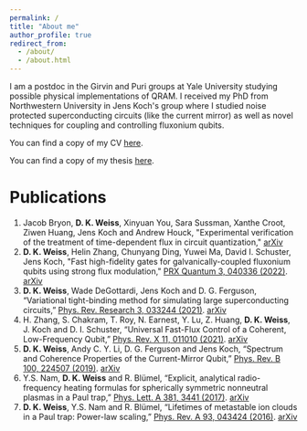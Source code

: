 ```yaml
---
permalink: /
title: "About me"
author_profile: true
redirect_from: 
  - /about/
  - /about.html
---
```


I am a postdoc in the Girvin and Puri groups at Yale University studying possible physical implementations of QRAM. 
I received my PhD from Northwestern University in Jens Koch's group where I studied noise protected 
superconducting circuits (like the current mirror) as well as novel techniques for coupling and controlling 
fluxonium qubits.

You can find a copy of my CV <a href="../files/D_K_Weiss_CV.pdf" target="_blank">here</a>.

You can find a copy of my thesis <a href="../files/Danny_Thesis_Final.pdf" target="_blank">here</a>.

# Publications

1. Jacob Bryon, **D. K. Weiss**, Xinyuan You, Sara Sussman, Xanthe Croot, Ziwen Huang, Jens Koch and Andrew Houck,
   "Experimental verification of the treatment of time-dependent flux in circuit quantization," [arXiv](https://arxiv.org/abs/2208.03738)
2. **D. K. Weiss**, Helin Zhang, Chunyang Ding, Yuwei Ma, David I. Schuster, Jens Koch, "Fast high-fidelity gates 
   for galvanically-coupled fluxonium qubits using strong flux modulation," [PRX Quantum 3, 040336 (2022)](https://journals.aps.org/prxquantum/abstract/10.1103/PRXQuantum.3.040336). [arXiv](https://arxiv.org/abs/2207.03971) 
3. **D. K. Weiss**, Wade DeGottardi, Jens Koch and D. G. Ferguson, “Variational tight-binding method for
simulating large superconducting circuits,” [Phys. Rev. Research 3, 033244 (2021)](https://journals.aps.org/prresearch/abstract/10.1103/PhysRevResearch.3.033244). [arXiv](https://arxiv.org/abs/2104.14377)
4. H. Zhang, S. Chakram, T. Roy, N. Earnest, Y. Lu, Z. Huang, **D. K. Weiss**, J. Koch and D. I. Schuster,
“Universal Fast-Flux Control of a Coherent, Low-Frequency Qubit,” [Phys. Rev. X 11, 011010 (2021)](https://journals.aps.org/prx/abstract/10.1103/PhysRevX.11.011010). [arXiv](https://arxiv.org/abs/2002.10653)
5. **D. K. Weiss**, Andy C. Y. Li, D. G. Ferguson and Jens Koch, “Spectrum and Coherence Properties of the
Current-Mirror Qubit,” [Phys. Rev. B 100, 224507 (2019)](https://journals.aps.org/prb/abstract/10.1103/PhysRevB.100.224507). [arXiv](https://arxiv.org/abs/1908.04615)
6. Y.S. Nam, **D. K. Weiss** and R. Bl&uuml;mel, “Explicit, analytical radio-frequency heating formulas for spherically
symmetric nonneutral plasmas in a Paul trap,” [Phys. Lett. A 381, 3441 (2017)](https://www.sciencedirect.com/science/article/abs/pii/S037596011730840X). [arXiv](https://arxiv.org/abs/1708.03339)
7. **D. K. Weiss**, Y.S. Nam and R. Bl&uuml;mel, “Lifetimes of metastable ion clouds in a Paul trap: Power-law
scaling,” [Phys. Rev. A 93, 043424 (2016)](https://journals.aps.org/pra/abstract/10.1103/PhysRevA.93.043424). [arXiv](https://arxiv.org/abs/1512.02534)